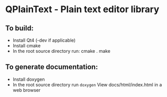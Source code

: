 QPlainText - Plain text editor library
=====================================

To build:
--------
  * Install Qt4 (-dev if applicable)
  * Install cmake
  * In the root source directory run:
    cmake .
    make

To generate documentation:
--------------------------
  * Install doxygen
  * In the root source directory run `doxygen`
  View docs/html/index.html in a web browser

